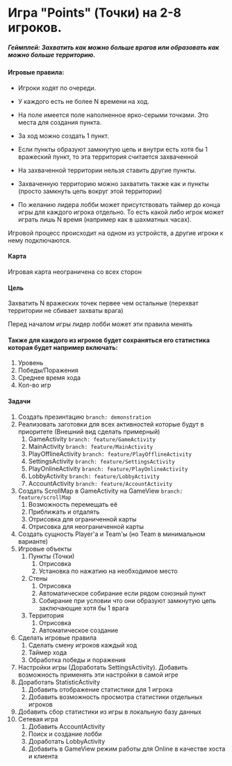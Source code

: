 # Игра "Points" (Точки) на 2-8 игроков.

##### Геймплей: Захватить как можно больше врагов или образовать как можно больше территорию.

#### Игровые правила:
- Игроки ходят по очереди.

- У каждого есть не более N времени на ход.

- На поле имеется поле наполненное ярко-серыми точками. Это места для создания пункта.

- За ход можно создать 1 пункт.

- Если пункты образуют замкнутую цепь и внутри есть хотя бы 1 вражеский пункт, то эта территория считается захваченной

- На захваченной территории нельзя ставить другие пункты.

- Захваченную территорию можно захватить также как и пункты (просто замкнуть цепь вокруг этой территории)

- По желанию лидера лобби может присутствовать таймер до конца игры для каждого игрока отдельно. То есть какой либо игрок может играть лишь N время (например как в шахматных часах).

Игровой процесс происходит на одном из устройств, а другие игроки к нему подключаются.

#### Карта
Игровая карта неограничена со всех сторон

#### Цель
Захватить N вражеских точек первее чем остальные (перехват территории не сбивает захваты врага)

Перед началом игры лидер лобби может эти правила менять

#### Также для каждого из игроков будет сохраняться его статистика которая будет например включать:
1. Уровень
2. Победы/Поражения
3. Среднее время хода
4. Кол-во игр

#### Задачи

1. Создать презинтацию `branch: demonstration`
2. Реализовать заготовки для всех активностей которые будут в приоритете (Внешний вид сделать примерный)
   1. GameActivity `branch: feature/GameActivity`
   2. MainActivity `branch: feature/MainActivity`
   3. PlayOfflineActivity `branch: feature/PlayOfflineActivity`
   4. SettingsActivity `branch: feature/SettingsActivity`
   5. PlayOnlineActivity `branch: feature/PlayOnlineActivity`
   6. LobbyActivity `branch: feature/LobbyActivity`
   7. AccountActivity `branch: feature/AccountActivity`
3. Создать ScrollMap в GameActivity на GameView `branch: feature/scrollMap`
   1. Возможность перемещать её
   2. Приближать и отдалять
   3. Отрисовка для ограниченной карты
   4. Отрисовка для неограниченной карты
4. Создать сущность Player'а и Team'ы (но Team в минимальном варианте)
5. Игровые объекты
    1. Пункты (Точки)
       1. Отрисовка
       2. Установка по нажатию на необходимое место
    2. Стены
       1. Отрисовка
       2. Автоматическое собирание если рядом союзный пункт
       3. Собирание при условии что они образуют замкнутую цепь заключающие хотя бы 1 врага
    3. Территория
       1. Отрисовка
       2. Автоматическое создание
6. Сделать игровые правила
   1. Сделать смену игроков каждый ход
   2. Таймер хода
   3. Обработка победы и поражения
7. Настройки игры (Доработать SettingsActivity). Добавить возможность применять эти настройки в самой игре
8. Доработать StatisticActivity
   1. Добавить отображение статистики для 1 игрока
   2. Добавить возможность просмотра статистики отдельных игроков
9. Добавить сбор статистики из игры в локальную базу данных
10. Сетевая игра
    1. Добавить AccountActivity
    2. Поиск и создание лобби
    3. Доработать LobbyActivity
    4. Добавить в GameView режим работы для Online в качестве хоста и клиента
